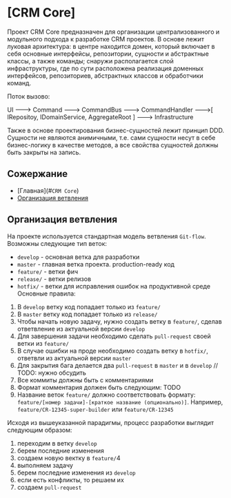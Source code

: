 # [CRM Core]

Проект CRM Core предназначен для организации централизованного и модульного подхода к разработке CRM проектов. В основе лежит луковая архитектура: в центре находится домен, который включает в себя основные интерфейсы, репозитории, сущности и абстрактные классы, а также команды; снаружи располагается слой инфраструктуры, где по сути расположена реализация доменных интерфейсов, репозиториев, абстрактных классов и обработчики команд.

Поток вызово:

UI ---> Command ---> CommandBus ---> CommandHandler --->[ IRepositoy, IDomainService, AggregateRoot ] ---> Infrastructure

Также в основе проектирования бизнес-сущностей лежит принцип DDD. Сущности не являются анимичными, т.е. сами сущности несут в себе бизнес-логику в качестве методов, а все свойства сущностей должны быть закрыты на запись.

## Сожержание

* [Главная](#`CRM Core`)
* [Организация ветвления](#Организация-ветвления)

## Организация ветвления
На проекте используется стандартная модель ветвления `Git-flow`. Возможны следующие тип веток:
- `develop` - основная ветка для разработки
- `master` - главная ветка проекта. production-ready код
- `feature/` - ветки фич
- `release/` - ветки релизов
- `hotfix/` - ветки для исправления ошибок на продуктивной среде
Основные правила:
1) В `develop` ветку код попадает только из `feature/`
2) В `master` ветку код попадает только из `release/`
3) Чтобы начать новую задачу, нужно создать ветку в `feature/`, сделав ответвление из актуальной версии `develop`
4) Для завершения задачи необходимо сделать `pull-request` своей ветки из `feature/`
5) В случае ошибки на проде необходимо создать ветку в `hotfix/`, ответвли из актуальной версии `master`
6) Для закрытия бага делается два `pull-request` в `master` и в `develop` // TODO: нужно обсудить
7) Все коммиты должны быть с комментариями
8) Формат комментария должен быть следующим: TODO
9) Название веток `feature/` должно соответствовать формату: `feature/[номер задачи]-[краткое название (опционально)]`. Например, `feature/CR-12345-super-builder` или `feature/CR-12345`

Исходя из вышеуказанной парадигмы, процесс разработки выглядит следующим образом: 
1) переходим в ветку `develop`
2) берем последние изменения
3) создаем новую вектку в `feature/`4
4) выполняем задачу
5) берем последние изменения из `develop`
6) если есть конфликты, то решаем их
7) создаем `pull-request`